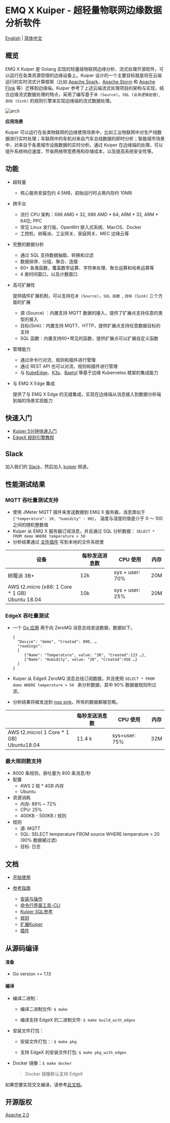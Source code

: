 # EMQ X Kuiper - 超轻量物联网边缘数据分析软件

[English](README.md) | [简体中文](README-CN.md)

## 概览

EMQ X Kuiper 是 Golang 实现的轻量级物联网边缘分析、流式处理开源软件，可以运行在各类资源受限的边缘设备上。Kuiper 设计的一个主要目标就是将在云端运行的实时流式计算框架（比如 [Apache Spark](https://spark.apache.org)，[Apache Storm](https://storm.apache.org) 和 [Apache Flink](https://flink.apache.org) 等）迁移到边缘端。Kuiper 参考了上述云端流式处理项目的架构与实现，结合边缘流式数据处理的特点，采用了编写基于``源 (Source)``，``SQL (业务逻辑处理)``, ``目标 (Sink)`` 的规则引擎来实现边缘端的流式数据处理。

![arch](docs/resources/arch.png)

**应用场景**

Kuiper 可以运行在各类物联网的边缘使用场景中，比如工业物联网中对生产线数据进行实时处理；车联网中的车机对来自汽车总线数据的即时分析；智能城市场景中，对来自于各类城市设施数据的实时分析。通过 Kuiper 在边缘端的处理，可以提升系统响应速度，节省网络带宽费用和存储成本，以及提高系统安全性等。

## 功能

- 超轻量

  - 核心服务安装包约 4.5MB，初始运行时占用内存约 10MB

- 跨平台

  - 流行 CPU 架构：X86 AMD * 32, X86 AMD * 64; ARM * 32, ARM * 64位; PPC
  - 常见 Linux 发行版、OpenWrt 嵌入式系统、MacOS、Docker
  - 工控机、树莓派、工业网关、家庭网关、MEC 边缘云等

- 完整的数据分析

  - 通过 SQL 支持数据抽取、转换和过滤
  - 数据排序、分组、聚合、连接
  - 60+ 各类函数，覆盖数学运算、字符串处理、聚合运算和哈希运算等
  - 4 类时间窗口，以及计数窗口

- 高可扩展性

  提供插件扩展机制，可以支持在``源 (Source)``，``SQL 函数 ``, ``目标 (Sink)`` 三个方面的扩展

  - 源 (Source) ：内置支持 MQTT 数据的接入，提供了扩展点支持任意的类型的接入
  - 目标(Sink)：内置支持 MQTT、HTTP，提供扩展点支持任意数据目标的支持
  - SQL 函数：内置支持60+常见的函数，提供扩展点可以扩展自定义函数

- 管理能力
  - 通过命令行对流、规则和插件进行管理
  - 通过 REST API 也可以对流、规则和插件进行管理
  - 与 [KubeEdge](https://github.com/kubeedge/kubeedge)、[K3s](https://github.com/rancher/k3s)、[Baetyl](https://github.com/baetyl/baetyl) 等基于边缘 Kubernetes 框架的集成能力

- 与 EMQ X Edge 集成

  提供了与 EMQ X Edge 的无缝集成，实现在边缘端从消息接入到数据分析端到端的场景实现能力

## 快速入门

- [Kuiper 5分钟快速入门](docs/zh_CN/quick_start_docker.md)
- [EdgeX 规则引擎教程](docs/zh_CN/edgex/edgex_rule_engine_tutorial.md)

## Slack
加入我们的 [Slack](https://join.slack.com/t/emqx/shared_invite/zt-7xrracuf-GGdbNB1pARtaZKvv6IfTvw)，然后加入 [kuiper](https://emqx.slack.com/archives/C0138SZP23Y) 频道。

## 性能测试结果

### MQTT 吞吐量测试支持

- 使用 JMeter MQTT 插件来发送数据到 EMQ X 服务器，消息类似于 ``{"temperature": 10, "humidity" : 90}``， 温度与湿度的值是介于 0 ～ 100 之间的随机整数值
- Kuiper 从 EMQ X 服务器订阅消息，并且通过 SQL 分析数据： ``SELECT * FROM demo WHERE temperature > 50 `` 
- 分析结果通过 [文件插件](docs/zh_CN/plugins/sinks/file.md) 写到本地的文件系统里

| 设备                                                 | 每秒发送消息数 | CPU 使用        | 内存 |
| ---------------------------------------------------- | -------------- | --------------- | ---- |
| 树莓派 3B+                                           | 12k            | sys + user: 70% | 20M  |
| AWS t2.micro (x86: 1 Core * 1 GB) <br />Ubuntu 18.04 | 10k            | sys + user: 25% | 20M  |

### EdgeX 吞吐量测试

- 一个 [Go 应用](fvt_scripts/edgex/benchmark/pub.go) 用于向 ZeroMQ 消息总线发送数据，数据如下。

  ```
  {
    "Device": "demo", "Created": 000, …
    "readings": 
    [
       {"Name": "Temperature", value: "30", "Created":123 …},
       {"Name": "Humidity", value: "20", "Created":456 …}
    ]
  }
  ```

- Kuiper 从 EdgeX ZeroMQ 消息总线订阅数据，并且使用 ``SELECT * FROM demo WHERE temperature > 50 `` 来分析数据，其中 90% 数据被规则所过滤。

- 分析结果将被发送到 [nop sink](docs/zh_CN/rules/sinks/nop.md)，所有的数据都被忽略。

|                                                | 每秒发送消息数 | CPU 使用      | 内存 |
| ---------------------------------------------- | -------------- | ------------- | ---- |
| AWS t2.micro( 1 Core * 1 GB) <br />Ubuntu18.04 | 11.4 k         | sys+user: 75% | 32M  |

### 最大规则数支持

- 8000 条规则，吞吐量为 800 条消息/秒
- 配置
  - AWS 2 核 * 4GB 内存 
  - Ubuntu
- 资源消耗
  - 内存: 89% ~ 72%
  - CPU: 25%
  - 400KB - 500KB / 规则
- 规则
  - 源: MQTT
  - SQL: SELECT temperature FROM source WHERE temperature > 20 (90% 数据被过滤) 
  - 目标: 日志

## 文档

- [开始使用](docs/zh_CN/getting_started.md) 

- [参考指南](docs/zh_CN/reference.md)
  - [安装与操作](docs/zh_CN/operation/overview.md)
  - [命令行界面工具-CLI](docs/zh_CN/cli/overview.md)
  - [Kuiper SQL参考](docs/zh_CN/sqls/overview.md)
  - [规则](docs/zh_CN/rules/overview.md)
  - [扩展Kuiper](docs/zh_CN/extension/overview.md)
  - [插件](docs/zh_CN/plugins/overview.md)

## 从源码编译

#### 准备

+ Go version >= 1.13

#### 编译

+ 编译二进制：

  - 编译二进制文件: `$ make`

  - 编译支持 EdgeX 的二进制文件: `$ make build_with_edgex`

+ 安装文件打包：

  - 安装文件打包：: `$ make pkg`

  - 支持 EdgeX 的安装文件打包: `$ make pkg_with_edgex`

+ Docker 镜像：`$ make docker`

  > Docker 镜像默认支持 EdgeX


如果您要实现交叉编译，请参考[此文档](docs/zh_CN/cross-compile.md)。

## 开源版权

[Apache 2.0](LICENSE)

